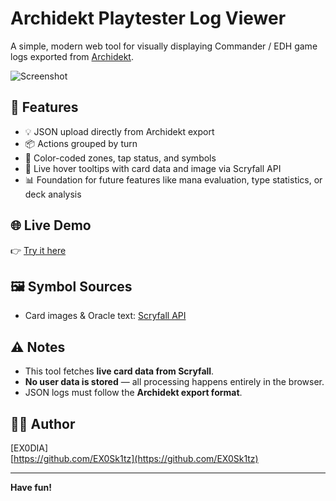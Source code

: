 # Archidekt Playtester Log Viewer

A simple, modern web tool for visually displaying Commander / EDH game logs exported from [Archidekt](https://archidekt.com).

![Screenshot](https://github.com/user-attachments/assets/f8a6ec05-12b9-423e-91ae-b528714de983)

## 🔧 Features

- 💡 JSON upload directly from Archidekt export
- 📦 Actions grouped by turn
- 🎨 Color-coded zones, tap status, and symbols
- 🧠 Live hover tooltips with card data and image via Scryfall API
- 📊 Foundation for future features like mana evaluation, type statistics, or deck analysis

## 🌐 Live Demo

👉 [Try it here](https://ex0sk1tz.github.io/edh-log-viewer/)

## 🖼️ Symbol Sources

- Card images & Oracle text: [Scryfall API](https://scryfall.com/docs/api)

## ⚠️ Notes

- This tool fetches **live card data from Scryfall**.
- **No user data is stored** — all processing happens entirely in the browser.
- JSON logs must follow the **Archidekt export format**.

## 🧑‍💻 Author

[EX0DIA]  
[https://github.com/EX0Sk1tz](https://github.com/EX0Sk1tz)

---

**Have fun!**
